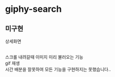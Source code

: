 # giphy-search

## 미구현

상세화면

<br/>
스크롤 내려갈때 이미지 미리 불러오는 기능

<br/>
gif 재생

<br/>
시간 배분을 잘못하여 모든 기능을 구현하지는 못했습니다..

